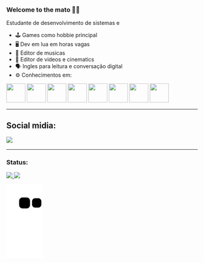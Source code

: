 ### Welcome to the mato 🍃🍃

Estudante de desenvolvimento de sistemas e 

- 🕹 Games como hobbie principal
- 🖥 Dev em lua em horas vagas
- 🎵 Editor de musicas
- 🎥 Editor de videos e cinematics
- 🗣️ Ingles para leitura e conversação digital
- ⚙ Conhecimentos em: 
<div style="display: inline">
  <img width="50" height="50" src="https://cdn.jsdelivr.net/gh/devicons/devicon/icons/c/c-original.svg" />  
  <img width="50" height="50" src="https://cdn.jsdelivr.net/gh/devicons/devicon/icons/cplusplus/cplusplus-original.svg" />
  <img width="50" height="50" src="https://cdn.jsdelivr.net/gh/devicons/devicon/icons/css3/css3-original.svg" />
  <img width="50" height="50" src="https://cdn.jsdelivr.net/gh/devicons/devicon/icons/html5/html5-original.svg" />
  <img width="50" height="50" src="https://cdn.jsdelivr.net/gh/devicons/devicon/icons/javascript/javascript-original.svg" />
  <img width="50" height="50" src="https://cdn.jsdelivr.net/gh/devicons/devicon/icons/php/php-original.svg" />
  <img width="50" height="50" src="https://cdn.jsdelivr.net/gh/devicons/devicon/icons/mysql/mysql-original-wordmark.svg" />
  <img width="50" height="50" src="https://cdn.jsdelivr.net/gh/devicons/devicon/icons/python/python-original.svg" />
</div>
<hr>
<div>
<h2>Social midia:</h2>
<a href="https://www.linkedin.com/in/reginaldo-de-oliveira"><img src="https://img.shields.io/badge/linkedin-%230077B5.svg?style=for-the-badge&logo=linkedin&logoColor=white"></a>&nbsp
</div>
<hr>
<div>
<h3>Status:</h3>
<a href="[https://github.com/Csharpedo)">
<img height="180em" src="https://github-readme-stats.vercel.app/api/top-langs/?username=Almelo134&layout=compact&langs_count=7&theme=synthwave"/>
<img height="180em" src="https://github-readme-stats.vercel.app/api?username=Almelo134&show_icons=true&theme=synthwave&include_all_commits=true&count_private=true"/>
</div>
  
![snake gif](https://github.com/Csharpedo/Csharpedo/blob/output/github-contribution-grid-snake.svg)

